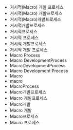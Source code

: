 - 거시적(Macro) 개발 프로세스
- 거시적(Macro) 개발프로세스
- 거시적(Macro)개발프로세스
- 거시적개발프로세스
- 거시적프로세스
- 거시적 프로세스
- 거시적 개발프로세스
- 거시적 개발 프로세스
- Macro Process
- Macro DevelopmentProcess
- MacroDevelopmentProcess
- Macro Development Process
- Macro
- macro
- MacroProcess
- Macro개발프로세스
- Macro 개발프로세스
- Macro개발
- Macro 개발
- Macro프로세스
- Macro 프로세스
